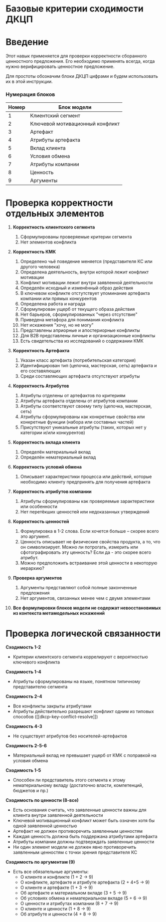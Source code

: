# Базовые критерии сходимости ДКЦП
# Введение
Этот навык применяется для проверки корректности сборанного ценностного предложения. Его необходимо применять всегда, когда нужно верифицировать ценностное предложение.

Для простоты обозначим блоки ДКЦП цифрами и будем использовать их в этой инструкции.

### Нумерация блоков

| Номер | Блок модели                     |
| ----- | ------------------------------- |
| 1     | Клиентский сегмент              |
| 2     | Ключевой мотивационный конфликт |
| 3     | Артефакт                        |
| 4     | Атрибуты артефакта              |
| 5     | Вклад клиента                   |
| 6     | Условия обмена                  |
| 7     | Атрибуты компании               |
| 8     | Ценность                        |
| 9     | Аргументы                       |

# Проверка корректности отдельных элементов

1. **Корректность клиентского сегмента**
    1. Сформулированы проверяемые критерии сегмента
    2. Нет элементов конфликта

2. **Корректность КМК**
    1. Определено чьё поведение меняется (представителя КС или другого человека)
    2. Определена деятельность, внутри которой лежит конфликт мотивации
    3. Конфликт мотивации лежит внутри заявленной деятельности
    4. Определён исходный и изменённый образ действия
    5. В ключевом конфликте отстутствует упоминание артефакта компании или прямых конкурентов
    6. Определена работа и награда
    7. Сформулирован ущерб от текущего образа действия
    8. Нет барьеров, сформулированных "через отсутствие"
    9. Приведена метафора для понимания конфликта
    10. Нет искажения "хочу, но не могу"
    11. Представлены априорные и апостериорные конфликты
    12. Для B2B представлены личные и организационные конфликты
    13. Есть свидетельства из исследований о содержании КМК

3. **Корректность Артефакта**
    1. Указан класс артефакта (потребительская категория)
    2. Идентифицирован тип (цепочка, мастерская, сеть) артефакта и его составялющих
    3. Среди составляющих артефакта отсутствуют атрибуты

4. **Корректность Атрибутов**
    1. Атрибуты отделены от артефактов по критериям
    2. Атрибуты артефакта отделены от атрибутов компании
    3. Атрибуты соответствуют своему типу (цепочка, мастерская, сеть)
    4. Атрибуты сформулированы как конкретные свойства или конкретные функции (набора или составных частей)
	5. Присутствуют уникальные атрибуты (таких, которых нет у категории и/или конкурентов)

6. **Корректность вклада клиента**
    1. Определён материальный вклад
    2. Определён нематериальный вклад

7. **Корректность условий обмена**
    1. Описывает характеристики процесса или действий, которые необходимо клиенту предпринять для получения артефакта

8. **Корректность атрибутов компании**
    1. Атрибуты сформулированы как проверяемые зарактеристики или особенности
    2. Нет перетёкших ценностей или недоказанных утверждений

9. **Корректность ценностей**
    1. Формулировка в 1-2 слова. Если хочется больше – скорее всего это аргумент.
    2. Ценность описывает не физические свойства продукта, а то, что он символизирует. Можно ли потрогать, измерить или сфотографировать эту ценность? Если да - это скорее всего атрибут.
    3. Можно предположить встраивание этой ценности в некоторую иерархию?

10. **Проверка аргументов**
    1. Аргументы представляют собой полные законченные предложения
    2. Нет аргументов, связанных менее чем с двумя элементами
11. **Все формулировки блоков модели не содержат невосстановимых из контекста метамодельных искажений**
# Проверка логической связанности

**Сходимость 1-2**
- Критерии клиентского сегмента коррелируют с вероятностью ключевого конфликта

**Сходимость 1-4**
- Атрибуты сформулированы на языке, понятном типичному представителю сегмента

**Сходимость 2-4**
- Все конфликты закрыты атрибутами
- Атрибуты действительно разрешают конфликт одним из типовых способов ([[dkcp-key-conflict-resolve]])

**Сходимость 4-3**
- Не существует атрибутов без носителей-артефактов

**Сходимость 2-5-6**
- Материальный вклад не превышает ущерб от КМК с поправкой на условия обмена

**Сходимость 1-5**
- Способен ли представитель этого сегмента к этому нематериальному вкладу (достаточно власти, компетенций, бюджетов и пр.)

**Сходимость по ценности (8-все)**
- Есть основания считать, что заявленные ценности важны для клиента внутри заявленной деятельности
- Ключевой мотивационный конфликт может быть означен хотя бы одной заявленной ценностью
- Артефакт не должен противоречить заявленным ценностям
- Каждая ценность должна быть поддержана атрибутами артефакта
- Атрибуты компании должны подтверждать заявленные ценности
- Ни один элемент модели не должен явно противоречить заявленным ценностям с точки зрения представителя КС

**Сходимость по аргументам (9)**
- Есть все обязательные аргументы:
    - О клиенте и конфликте (1 + 2 → 9)
    - О конфликте, артефакте и атрибуте артефакта (2 + 4+5 → 9)
    - О клиенте и артефакте (1 + 3 → 9)
    - Об артефакте и материальном вкладе (3 + 5 → 9)
    - Об условиях обмена и нематериальном вкладе (5 + 6 → 9)
    - О ценности и атрибутах компании (8 + 7 → 9)
    - О клиенте и ценности (1 + 8 → 9)
    - Об атрибуте и ценности (4 + 8 → 9)